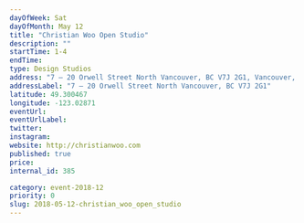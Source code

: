 ```yaml
---
dayOfWeek: Sat
dayOfMonth: May 12
title: "Christian Woo Open Studio"
description: ""
startTime: 1-4
endTime: 
type: Design Studios
address: "7 – 20 Orwell Street North Vancouver, BC V7J 2G1, Vancouver, BC, Canada"
addressLabel: "7 – 20 Orwell Street North Vancouver, BC V7J 2G1"
latitude: 49.300467
longitude: -123.02871
eventUrl: 
eventUrlLabel: 
twitter: 
instagram: 
website: http://christianwoo.com
published: true
price: 
internal_id: 385

category: event-2018-12
priority: 0
slug: 2018-05-12-christian_woo_open_studio
---
```

